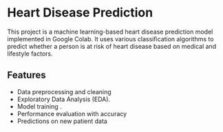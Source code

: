 # Heart Disease Prediction

This project is a machine learning-based heart disease prediction model implemented in Google Colab. It uses various classification algorithms to predict whether a person is at risk of heart disease based on medical and lifestyle factors.

## Features
- Data preprocessing and cleaning
- Exploratory Data Analysis (EDA).
- Model training .
- Performance evaluation with accuracy
- Predictions on new patient data




